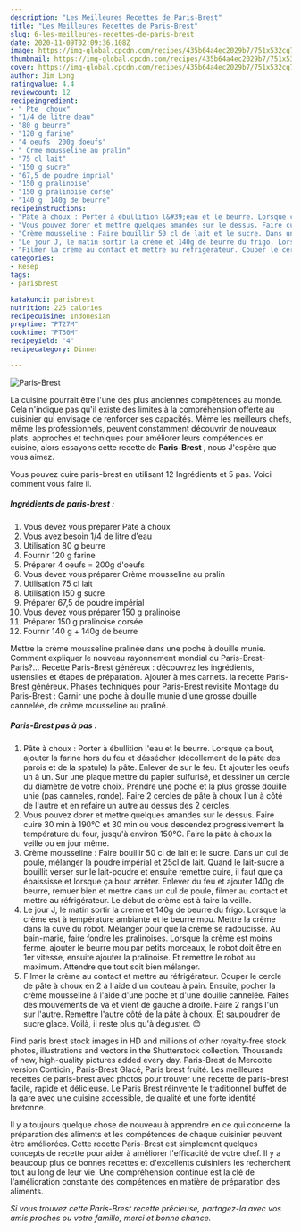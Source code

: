 ```yaml
---
description: "Les Meilleures Recettes de Paris-Brest"
title: "Les Meilleures Recettes de Paris-Brest"
slug: 6-les-meilleures-recettes-de-paris-brest
date: 2020-11-09T02:09:36.108Z
image: https://img-global.cpcdn.com/recipes/435b64a4ec2029b7/751x532cq70/paris-brest-photo-principale-de-la-recette.jpg
thumbnail: https://img-global.cpcdn.com/recipes/435b64a4ec2029b7/751x532cq70/paris-brest-photo-principale-de-la-recette.jpg
cover: https://img-global.cpcdn.com/recipes/435b64a4ec2029b7/751x532cq70/paris-brest-photo-principale-de-la-recette.jpg
author: Jim Long
ratingvalue: 4.4
reviewcount: 12
recipeingredient:
- " Pte  choux"
- "1/4 de litre deau"
- "80 g beurre"
- "120 g farine"
- "4 oeufs  200g doeufs"
- " Crme mousseline au pralin"
- "75 cl lait"
- "150 g sucre"
- "67,5 de poudre imprial"
- "150 g pralinoise"
- "150 g pralinoise corse"
- "140 g  140g de beurre"
recipeinstructions:
- "Pâte à choux : Porter à ébullition l&#39;eau et le beurre. Lorsque ça bout, ajouter la farine hors du feu et déssécher (décollement de la pâte des parois et de la spatule) la pâte. Enlever de sur le feu. Et ajouter les oeufs un à un. Sur une plaque mettre du papier sulfurisé, et dessiner un cercle du diamètre de votre choix. Prendre une poche et la plus grosse douille unie (pas canneles, ronde). Faire 2 cercles de pâte à choux l&#39;un à côté de l&#39;autre et en refaire un autre au dessus des 2 cercles."
- "Vous pouvez dorer et mettre quelques amandes sur le dessus. Faire cuire 30 min à 190°C et 30 min où vous descendez progressivement la température du four, jusqu&#39;à environ 150°C. Faire la pâte à choux la veille ou en jour même."
- "Crème mousseline : Faire bouillir 50 cl de lait et le sucre. Dans un cul de poule, mélanger la poudre impérial et 25cl de lait. Quand le lait-sucre a bouillit verser sur le lait-poudre et ensuite remettre cuire, il faut que ça épaississe et lorsque ça bout arrêter. Enlever du feu et ajouter 140g de beurre, remuer bien et mettre dans un cul de poule, filmer au contact et mettre au réfrigérateur. Le début de crème est à faire la veille."
- "Le jour J, le matin sortir la crème et 140g de beurre du frigo. Lorsque la crème est à température ambiante et le beurre mou. Mettre la crème dans la cuve du robot. Mélanger pour que la crème se radoucisse. Au bain-marie, faire fondre les pralinoises. Lorsque la crème est moins ferme, ajouter le beurre mou par petits morceaux, le robot doit être en 1er vitesse, ensuite ajouter la pralinoise. Et remettre le robot au maximum. Attendre que tout soit bien mélanger."
- "Filmer la crème au contact et mettre au réfrigérateur. Couper le cercle de pâte à choux en 2 à l&#39;aide d&#39;un couteau à pain. Ensuite, pocher la crème mousseline à l&#39;aide d&#39;une poche et d&#39;une douille cannelée. Faites des mouvements de va et vient de gauche à droite. Faire 2 rangs l&#39;un sur l&#39;autre. Remettre l&#39;autre côté de la pâte à choux. Et saupoudrer de sucre glace. Voilà, il reste plus qu&#39;à déguster. 😊"
categories:
- Resep
tags:
- parisbrest

katakunci: parisbrest 
nutrition: 225 calories
recipecuisine: Indonesian
preptime: "PT27M"
cooktime: "PT30M"
recipeyield: "4"
recipecategory: Dinner

---
```



![Paris-Brest](https://img-global.cpcdn.com/recipes/435b64a4ec2029b7/751x532cq70/paris-brest-photo-principale-de-la-recette.jpg)

La cuisine pourrait être l'une des plus anciennes compétences au monde. Cela n'indique pas qu'il existe des limites à la compréhension offerte au cuisinier qui envisage de renforcer ses capacités. Même les meilleurs chefs, même les professionnels, peuvent constamment découvrir de nouveaux plats, approches et techniques pour améliorer leurs compétences en cuisine, alors essayons cette recette de <strong> Paris-Brest </strong>, nous J'espère que vous aimez.

<!--inarticleads1-->

Vous pouvez cuire paris-brest en utilisant 12 Ingrédients et 5 pas. Voici comment vous faire il.

##### Ingrédients de paris-brest :

1. Vous devez vous préparer  Pâte à choux
1. Vous avez besoin 1/4 de litre d&#39;eau
1. Utilisation 80 g beurre
1. Fournir 120 g farine
1. Préparer 4 oeufs = 200g d&#39;oeufs
1. Vous devez vous préparer  Crème mousseline au pralin
1. Utilisation 75 cl lait
1. Utilisation 150 g sucre
1. Préparer 67,5 de poudre impérial
1. Vous devez vous préparer 150 g pralinoise
1. Préparer 150 g pralinoise corsée
1. Fournir 140 g + 140g de beurre


Mettre la crème mousseline pralinée dans une poche à douille munie. Comment expliquer le nouveau rayonnement mondial du Paris-Brest-Paris?… Recette Paris-Brest généreux : découvrez les ingrédients, ustensiles et étapes de préparation. Ajouter à mes carnets. la recette Paris-Brest généreux. Phases techniques pour Paris-Brest revisité Montage du Paris-Brest : Garnir une poche à douille munie d&#39;une grosse douille cannelée, de crème mousseline au praliné. 

<!--inarticleads2-->

##### Paris-Brest pas à pas :

1. Pâte à choux : Porter à ébullition l&#39;eau et le beurre. Lorsque ça bout, ajouter la farine hors du feu et déssécher (décollement de la pâte des parois et de la spatule) la pâte. Enlever de sur le feu. Et ajouter les oeufs un à un. Sur une plaque mettre du papier sulfurisé, et dessiner un cercle du diamètre de votre choix. Prendre une poche et la plus grosse douille unie (pas canneles, ronde). Faire 2 cercles de pâte à choux l&#39;un à côté de l&#39;autre et en refaire un autre au dessus des 2 cercles.
1. Vous pouvez dorer et mettre quelques amandes sur le dessus. Faire cuire 30 min à 190°C et 30 min où vous descendez progressivement la température du four, jusqu&#39;à environ 150°C. Faire la pâte à choux la veille ou en jour même.
1. Crème mousseline : Faire bouillir 50 cl de lait et le sucre. Dans un cul de poule, mélanger la poudre impérial et 25cl de lait. Quand le lait-sucre a bouillit verser sur le lait-poudre et ensuite remettre cuire, il faut que ça épaississe et lorsque ça bout arrêter. Enlever du feu et ajouter 140g de beurre, remuer bien et mettre dans un cul de poule, filmer au contact et mettre au réfrigérateur. Le début de crème est à faire la veille.
1. Le jour J, le matin sortir la crème et 140g de beurre du frigo. Lorsque la crème est à température ambiante et le beurre mou. Mettre la crème dans la cuve du robot. Mélanger pour que la crème se radoucisse. Au bain-marie, faire fondre les pralinoises. Lorsque la crème est moins ferme, ajouter le beurre mou par petits morceaux, le robot doit être en 1er vitesse, ensuite ajouter la pralinoise. Et remettre le robot au maximum. Attendre que tout soit bien mélanger.
1. Filmer la crème au contact et mettre au réfrigérateur. Couper le cercle de pâte à choux en 2 à l&#39;aide d&#39;un couteau à pain. Ensuite, pocher la crème mousseline à l&#39;aide d&#39;une poche et d&#39;une douille cannelée. Faites des mouvements de va et vient de gauche à droite. Faire 2 rangs l&#39;un sur l&#39;autre. Remettre l&#39;autre côté de la pâte à choux. Et saupoudrer de sucre glace. Voilà, il reste plus qu&#39;à déguster. 😊


Find paris brest stock images in HD and millions of other royalty-free stock photos, illustrations and vectors in the Shutterstock collection. Thousands of new, high-quality pictures added every day. Paris-Brest de Mercotte version Conticini, Paris-Brest Glacé, Paris brest fruité. Les meilleures recettes de paris-brest avec photos pour trouver une recette de paris-brest facile, rapide et délicieuse. Le Paris Brest réinvente le traditionnel buffet de la gare avec une cuisine accessible, de qualité et une forte identité bretonne. 

<!--inarticleads1-->

<p>
Il y a toujours quelque chose de nouveau à apprendre en ce qui concerne la préparation des aliments et les compétences de chaque cuisinier peuvent être améliorées. Cette recette Paris-Brest est simplement quelques concepts de recette pour aider à améliorer l'efficacité de votre chef. Il y a beaucoup plus de bonnes recettes et d'excellents cuisiniers les recherchent tout au long de leur vie. Une compréhension continue est la clé de l'amélioration constante des compétences en matière de préparation des aliments.
</p>

<p>
<i>Si vous trouvez cette Paris-Brest recette précieuse, partagez-la avec vos amis proches ou votre famille, merci et bonne chance.</i>
</p>
